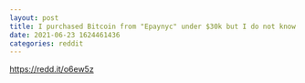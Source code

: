 ```yaml
--- 
layout: post 
title: I purchased Bitcoin from "Epaynyc" under $30k but I do not know how to cash it back,is there anybody help me please. 
date: 2021-06-23 1624461436 
categories: reddit 
--- 
```

https://redd.it/o6ew5z